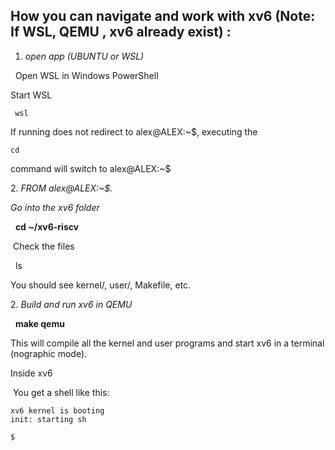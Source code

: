 
## **How you can navigate and work with xv6 (Note: If WSL, QEMU , xv6 already exist) :**

1.  *open app (UBUNTU or WSL)*

  

&nbsp; Open WSL in Windows PowerShell

   Start WSL
       
     wsl

If running does not redirect to alex@ALEX:~$, executing the 
   
    cd 
command will switch to alex@ALEX:~$

2\.  *FROM alex@ALEX:~$.*

*Go into the xv6 folder*

&nbsp;  **cd ~/xv6-riscv**

&nbsp;Check the files

 &nbsp; ls

You should see kernel/, user/, Makefile, etc.


2\.  *Build and run xv6 in QEMU*

&nbsp;  **make qemu**

This will compile all the kernel and user programs and start xv6 in a terminal (nographic mode).

Inside xv6

&nbsp;You get a shell like this:

    xv6 kernel is booting
    init: starting sh
    
    $

  